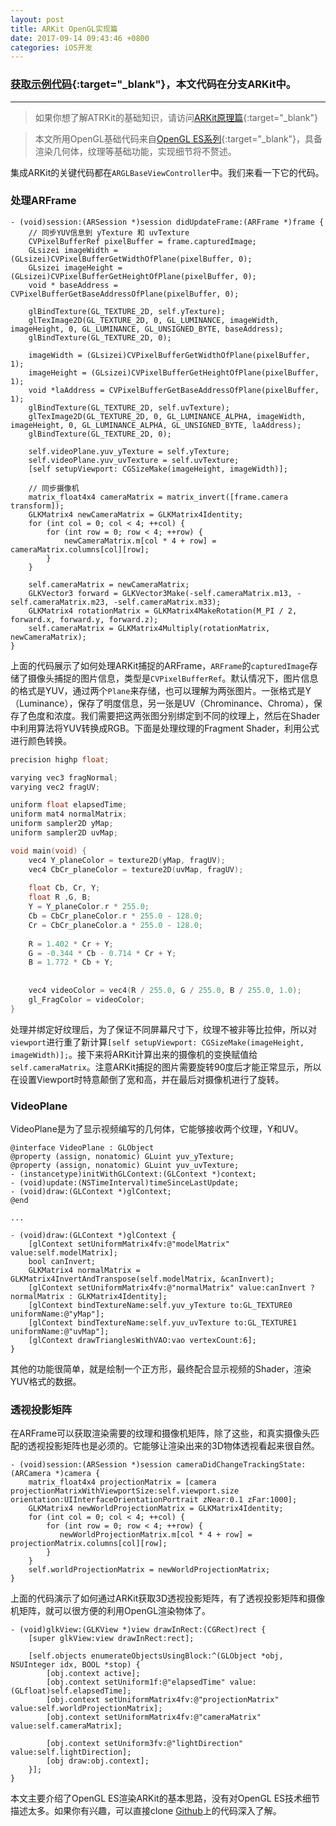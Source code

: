 ```yaml
---
layout: post
title: ARKit OpenGL实现篇
date: 2017-09-14 09:43:46 +0800
categories: iOS开发
---
```


### [获取示例代码](https://github.com/SquarePants1991/OpenGLESLearn){:target="_blank"}，本文代码在分支ARKit中。
***

> 如果你想了解ATRKit的基础知识，请访问[ARKit原理篇](http://www.gltech.win/ios%E5%BC%80%E5%8F%91/2017/09/14/ARKit%E5%8E%9F%E7%90%86%E7%AF%87.html){:target="_blank"}


> 本文所用OpenGL基础代码来自[OpenGL ES系列](http://www.jianshu.com/p/df4c8f9bc08d){:target="_blank"}，具备渲染几何体，纹理等基础功能，实现细节将不赘述。

集成ARKit的关键代码都在`ARGLBaseViewController`中。我们来看一下它的代码。
### 处理ARFrame
```objc
- (void)session:(ARSession *)session didUpdateFrame:(ARFrame *)frame {
    // 同步YUV信息到 yTexture 和 uvTexture
    CVPixelBufferRef pixelBuffer = frame.capturedImage;
    GLsizei imageWidth = (GLsizei)CVPixelBufferGetWidthOfPlane(pixelBuffer, 0);
    GLsizei imageHeight = (GLsizei)CVPixelBufferGetHeightOfPlane(pixelBuffer, 0);
    void * baseAddress = CVPixelBufferGetBaseAddressOfPlane(pixelBuffer, 0);
    
    glBindTexture(GL_TEXTURE_2D, self.yTexture);
    glTexImage2D(GL_TEXTURE_2D, 0, GL_LUMINANCE, imageWidth, imageHeight, 0, GL_LUMINANCE, GL_UNSIGNED_BYTE, baseAddress);
    glBindTexture(GL_TEXTURE_2D, 0);
    
    imageWidth = (GLsizei)CVPixelBufferGetWidthOfPlane(pixelBuffer, 1);
    imageHeight = (GLsizei)CVPixelBufferGetHeightOfPlane(pixelBuffer, 1);
    void *laAddress = CVPixelBufferGetBaseAddressOfPlane(pixelBuffer, 1);
    glBindTexture(GL_TEXTURE_2D, self.uvTexture);
    glTexImage2D(GL_TEXTURE_2D, 0, GL_LUMINANCE_ALPHA, imageWidth, imageHeight, 0, GL_LUMINANCE_ALPHA, GL_UNSIGNED_BYTE, laAddress);
    glBindTexture(GL_TEXTURE_2D, 0);
    
    self.videoPlane.yuv_yTexture = self.yTexture;
    self.videoPlane.yuv_uvTexture = self.uvTexture;
    [self setupViewport: CGSizeMake(imageHeight, imageWidth)];
    
    // 同步摄像机
    matrix_float4x4 cameraMatrix = matrix_invert([frame.camera transform]);
    GLKMatrix4 newCameraMatrix = GLKMatrix4Identity;
    for (int col = 0; col < 4; ++col) {
        for (int row = 0; row < 4; ++row) {
            newCameraMatrix.m[col * 4 + row] = cameraMatrix.columns[col][row];
        }
    }
    
    self.cameraMatrix = newCameraMatrix;
    GLKVector3 forward = GLKVector3Make(-self.cameraMatrix.m13, -self.cameraMatrix.m23, -self.cameraMatrix.m33);
    GLKMatrix4 rotationMatrix = GLKMatrix4MakeRotation(M_PI / 2, forward.x, forward.y, forward.z);
    self.cameraMatrix = GLKMatrix4Multiply(rotationMatrix, newCameraMatrix);
}
```
上面的代码展示了如何处理ARKit捕捉的ARFrame，`ARFrame`的`capturedImage`存储了摄像头捕捉的图片信息，类型是`CVPixelBufferRef`。默认情况下，图片信息的格式是YUV，通过两个`Plane`来存储，也可以理解为两张图片。一张格式是Y（Luminance），保存了明度信息，另一张是UV（Chrominance、Chroma），保存了色度和浓度。我们需要把这两张图分别绑定到不同的纹理上，然后在Shader中利用算法将YUV转换成RGB。下面是处理纹理的Fragment Shader，利用公式进行颜色转换。
```c
precision highp float;

varying vec3 fragNormal;
varying vec2 fragUV;

uniform float elapsedTime;
uniform mat4 normalMatrix;
uniform sampler2D yMap;
uniform sampler2D uvMap;

void main(void) {
    vec4 Y_planeColor = texture2D(yMap, fragUV);
    vec4 CbCr_planeColor = texture2D(uvMap, fragUV);
    
    float Cb, Cr, Y;
    float R ,G, B;
    Y = Y_planeColor.r * 255.0;
    Cb = CbCr_planeColor.r * 255.0 - 128.0;
    Cr = CbCr_planeColor.a * 255.0 - 128.0;
    
    R = 1.402 * Cr + Y;
    G = -0.344 * Cb - 0.714 * Cr + Y;
    B = 1.772 * Cb + Y;
    
    
    vec4 videoColor = vec4(R / 255.0, G / 255.0, B / 255.0, 1.0);
    gl_FragColor = videoColor;
}
```

处理并绑定好纹理后，为了保证不同屏幕尺寸下，纹理不被非等比拉伸，所以对`viewport`进行重了新计算`[self setupViewport: CGSizeMake(imageHeight, imageWidth)];`。接下来将ARKit计算出来的摄像机的变换赋值给`self.cameraMatrix`。注意ARKit捕捉的图片需要旋转90度后才能正常显示，所以在设置Viewport时特意颠倒了宽和高，并在最后对摄像机进行了旋转。

### VideoPlane
VideoPlane是为了显示视频编写的几何体，它能够接收两个纹理，Y和UV。
```objc
@interface VideoPlane : GLObject
@property (assign, nonatomic) GLuint yuv_yTexture;
@property (assign, nonatomic) GLuint yuv_uvTexture;
- (instancetype)initWithGLContext:(GLContext *)context;
- (void)update:(NSTimeInterval)timeSinceLastUpdate;
- (void)draw:(GLContext *)glContext;
@end

...

- (void)draw:(GLContext *)glContext {
    [glContext setUniformMatrix4fv:@"modelMatrix" value:self.modelMatrix];
    bool canInvert;
    GLKMatrix4 normalMatrix = GLKMatrix4InvertAndTranspose(self.modelMatrix, &canInvert);
    [glContext setUniformMatrix4fv:@"normalMatrix" value:canInvert ? normalMatrix : GLKMatrix4Identity];
    [glContext bindTextureName:self.yuv_yTexture to:GL_TEXTURE0 uniformName:@"yMap"];
    [glContext bindTextureName:self.yuv_uvTexture to:GL_TEXTURE1 uniformName:@"uvMap"];
    [glContext drawTrianglesWithVAO:vao vertexCount:6];
}
```
其他的功能很简单，就是绘制一个正方形，最终配合显示视频的Shader，渲染YUV格式的数据。

### 透视投影矩阵
在ARFrame可以获取渲染需要的纹理和摄像机矩阵，除了这些，和真实摄像头匹配的透视投影矩阵也是必须的。它能够让渲染出来的3D物体透视看起来很自然。
```objc
- (void)session:(ARSession *)session cameraDidChangeTrackingState:(ARCamera *)camera {
    matrix_float4x4 projectionMatrix = [camera projectionMatrixWithViewportSize:self.viewport.size orientation:UIInterfaceOrientationPortrait zNear:0.1 zFar:1000];
    GLKMatrix4 newWorldProjectionMatrix = GLKMatrix4Identity;
    for (int col = 0; col < 4; ++col) {
        for (int row = 0; row < 4; ++row) {
           newWorldProjectionMatrix.m[col * 4 + row] = projectionMatrix.columns[col][row];
        }
    }
    self.worldProjectionMatrix = newWorldProjectionMatrix;
}
```
上面的代码演示了如何通过ARKit获取3D透视投影矩阵，有了透视投影矩阵和摄像机矩阵，就可以很方便的利用OpenGL渲染物体了。
```objc
- (void)glkView:(GLKView *)view drawInRect:(CGRect)rect {
    [super glkView:view drawInRect:rect];
    
    [self.objects enumerateObjectsUsingBlock:^(GLObject *obj, NSUInteger idx, BOOL *stop) {
        [obj.context active];
        [obj.context setUniform1f:@"elapsedTime" value:(GLfloat)self.elapsedTime];
        [obj.context setUniformMatrix4fv:@"projectionMatrix" value:self.worldProjectionMatrix];
        [obj.context setUniformMatrix4fv:@"cameraMatrix" value:self.cameraMatrix];
        
        [obj.context setUniform3fv:@"lightDirection" value:self.lightDirection];
        [obj draw:obj.context];
    }];
}
```

本文主要介绍了OpenGL ES渲染ARKit的基本思路，没有对OpenGL ES技术细节描述太多。如果你有兴趣，可以直接clone [Github](https://github.com/SquarePants1991/OpenGLESLearn)上的代码深入了解。
